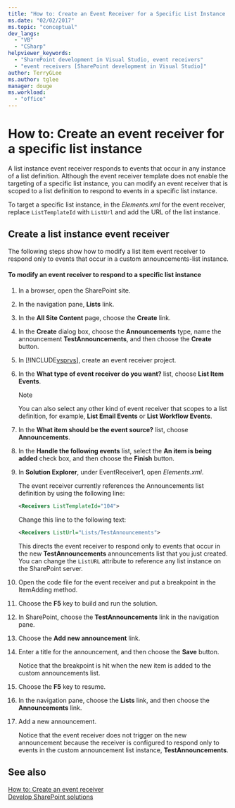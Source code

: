 ```yaml
---
title: "How to: Create an Event Receiver for a Specific List Instance | Microsoft Docs"
ms.date: "02/02/2017"
ms.topic: "conceptual"
dev_langs: 
  - "VB"
  - "CSharp"
helpviewer_keywords: 
  - "SharePoint development in Visual Studio, event receivers"
  - "event receivers [SharePoint development in Visual Studio]"
author: TerryGLee
ms.author: tglee
manager: douge
ms.workload: 
  - "office"
---
```

# How to: Create an event receiver for a specific list instance
  A list instance event receiver responds to events that occur in any instance of a list definition. Although the event receiver template does not enable the targeting of a specific list instance, you can modify an event receiver that is scoped to a list definition to respond to events in a specific list instance.  
  
 To target a specific list instance, in the *Elements.xml* for the event receiver, replace `ListTemplateId` with `ListUrl` and add the URL of the list instance.  
  
## Create a list instance event receiver  
 The following steps show how to modify a list item event receiver to respond only to events that occur in a custom announcements-list instance.  
  
#### To modify an event receiver to respond to a specific list instance  
  
1.  In a browser, open the SharePoint site.  
  
2.  In the navigation pane, **Lists** link.  
  
3.  In the **All Site Content** page, choose the **Create** link.  
  
4.  In the **Create** dialog box, choose the **Announcements** type, name the announcement **TestAnnouncements**, and then choose the **Create** button.  
  
5.  In [!INCLUDE[vsprvs](../sharepoint/includes/vsprvs-md.md)], create an event receiver project.  
  
6.  In the **What type of event receiver do you want?** list, choose **List Item Events**.  
  
    > [!NOTE]  
    >  You can also select any other kind of event receiver that scopes to a list definition, for example, **List Email Events** or **List Workflow Events**.  
  
7.  In the **What item should be the event source?** list, choose **Announcements**.  
  
8.  In the **Handle the following events** list, select the **An item is being added** check box, and then choose the **Finish** button.  
  
9. In **Solution Explorer**, under EventReceiver1, open *Elements.xml*.  
  
     The event receiver currently references the Announcements list definition by using the following line:  
  
    ```xml  
    <Receivers ListTemplateId="104">  
    ```  
  
     Change this line to the following text:  
  
    ```xml  
    <Receivers ListUrl="Lists/TestAnnouncements">  
    ```  
  
     This directs the event receiver to respond only to events that occur in the new **TestAnnouncements** announcements list that you just created. You can change the `ListURL` attribute to reference any list instance on the SharePoint server.  
  
10. Open the code file for the event receiver and put a breakpoint in the ItemAdding method.  
  
11. Choose the **F5** key to build and run the solution.  
  
12. In SharePoint, choose the **TestAnnouncements** link in the navigation pane.  
  
13. Choose the **Add new announcement** link.  
  
14. Enter a title for the announcement, and then choose the **Save** button.  
  
     Notice that the breakpoint is hit when the new item is added to the custom announcements list.  
  
15. Choose the **F5** key to resume.  
  
16. In the navigation pane, choose the **Lists** link, and then choose the **Announcements** link.  
  
17. Add a new announcement.  
  
     Notice that the event receiver does not trigger on the new announcement because the receiver is configured to respond only to events in the custom announcement list instance, **TestAnnouncements**.  
  
## See also
 [How to: Create an event receiver](../sharepoint/how-to-create-an-event-receiver.md)   
 [Develop SharePoint solutions](../sharepoint/developing-sharepoint-solutions.md)  
